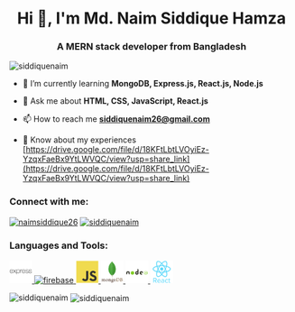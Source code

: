 <h1 align="center">Hi 👋, I'm Md. Naim Siddique Hamza</h1>
<h3 align="center">A MERN stack developer from Bangladesh</h3>

<p align="left"> <img src="https://komarev.com/ghpvc/?username=siddiquenaim&label=Profile%20views&color=0e75b6&style=flat" alt="siddiquenaim" /> </p>

- 🌱 I’m currently learning **MongoDB, Express.js, React.js, Node.js**

- 💬 Ask me about **HTML, CSS, JavaScript, React.js**

- 📫 How to reach me **siddiquenaim26@gmail.com**

- 📄 Know about my experiences [https://drive.google.com/file/d/18KFtLbtLVOyiEz-YzqxFaeBx9YtLWVQC/view?usp=share_link](https://drive.google.com/file/d/18KFtLbtLVOyiEz-YzqxFaeBx9YtLWVQC/view?usp=share_link)

<h3 align="left">Connect with me:</h3>
<p align="left">
<a href="https://fb.com/naimsiddique26" target="blank"><img align="center" src="https://raw.githubusercontent.com/rahuldkjain/github-profile-readme-generator/master/src/images/icons/Social/facebook.svg" alt="naimsiddique26" height="30" width="40" /></a>
<a href="https://instagram.com/siddiquenaim" target="blank"><img align="center" src="https://raw.githubusercontent.com/rahuldkjain/github-profile-readme-generator/master/src/images/icons/Social/instagram.svg" alt="siddiquenaim" height="30" width="40" /></a>
</p>

<h3 align="left">Languages and Tools:</h3>
<p align="left"> <a href="https://expressjs.com" target="_blank" rel="noreferrer"> <img src="https://raw.githubusercontent.com/devicons/devicon/master/icons/express/express-original-wordmark.svg" alt="express" width="40" height="40"/> </a> <a href="https://firebase.google.com/" target="_blank" rel="noreferrer"> <img src="https://www.vectorlogo.zone/logos/firebase/firebase-icon.svg" alt="firebase" width="40" height="40"/> </a> <a href="https://developer.mozilla.org/en-US/docs/Web/JavaScript" target="_blank" rel="noreferrer"> <img src="https://raw.githubusercontent.com/devicons/devicon/master/icons/javascript/javascript-original.svg" alt="javascript" width="40" height="40"/> </a> <a href="https://www.mongodb.com/" target="_blank" rel="noreferrer"> <img src="https://raw.githubusercontent.com/devicons/devicon/master/icons/mongodb/mongodb-original-wordmark.svg" alt="mongodb" width="40" height="40"/> </a> <a href="https://nodejs.org" target="_blank" rel="noreferrer"> <img src="https://raw.githubusercontent.com/devicons/devicon/master/icons/nodejs/nodejs-original-wordmark.svg" alt="nodejs" width="40" height="40"/> </a> <a href="https://reactjs.org/" target="_blank" rel="noreferrer"> <img src="https://raw.githubusercontent.com/devicons/devicon/master/icons/react/react-original-wordmark.svg" alt="react" width="40" height="40"/> </a> </p>

<p><img align="left" src="https://github-readme-stats.vercel.app/api/top-langs?username=siddiquenaim&show_icons=true&locale=en&layout=compact" alt="siddiquenaim" /></p>

<p>&nbsp;<img align="center" src="https://github-readme-stats.vercel.app/api?username=siddiquenaim&show_icons=true&locale=en" alt="siddiquenaim" /></p>


